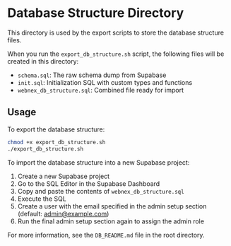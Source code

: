 # Database Structure Directory

This directory is used by the export scripts to store the database structure files.

When you run the `export_db_structure.sh` script, the following files will be created in this directory:

- `schema.sql`: The raw schema dump from Supabase
- `init.sql`: Initialization SQL with custom types and functions
- `webnex_db_structure.sql`: Combined file ready for import

## Usage

To export the database structure:

```bash
chmod +x export_db_structure.sh
./export_db_structure.sh
```

To import the database structure into a new Supabase project:

1. Create a new Supabase project
2. Go to the SQL Editor in the Supabase Dashboard
3. Copy and paste the contents of `webnex_db_structure.sql`
4. Execute the SQL
5. Create a user with the email specified in the admin setup section (default: admin@example.com)
6. Run the final admin setup section again to assign the admin role

For more information, see the `DB_README.md` file in the root directory.

